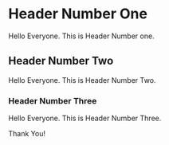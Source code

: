 # Header Number One

Hello Everyone. This is Header Number one.

## Header Number Two

Hello Everyone. This is Header Number Two.

### Header Number Three

Hello Everyone. This is Header Number Three.


Thank You!
